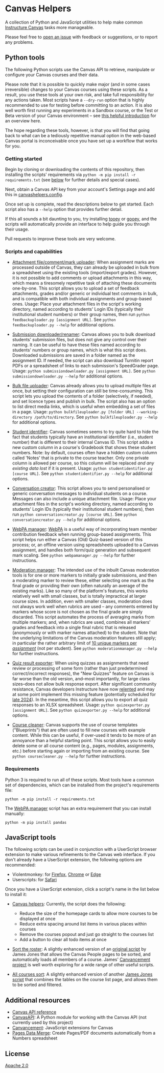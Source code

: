 # Canvas Helpers
A collection of Python and JavaScript utilities to help make common [Instructure Canvas](https://www.instructure.com/canvas) tasks more manageable.

Please feel free to [open an issue](https://github.com/simonrob/canvas-helpers/issues) with feedback or suggestions, or to report any problems.


## Python tools
The following Python scripts use the Canvas API to retrieve, manipulate or configure your Canvas courses and their data.

Please note that it is possible to quickly make major (and in some cases irreversible) changes to your Canvas courses using these scripts.
As a result, you use these tools at your own risk, and take full responsibility for any actions taken.
Most scripts have a `--dry-run` option that is highly recommended to use for testing before committing to an action.
It is also well worth first running any experiments in a Sandbox course, or the Test or Beta version of your Canvas environment – see [this helpful introduction](https://community.canvaslms.com/t5/Canvas-Developers-Group/Canvas-APIs-Getting-started-the-practical-ins-and-outs-gotchas/ba-p/263685#toc-hId--974335714) for an overview here.

The hope regarding these tools, however, is that you will find that going back to what can be a tediously repetitive manual option in the web-based Canvas portal is inconceivable once you have set up a workflow that works for you.


### Getting started
Begin by cloning or downloading the contents of this repository, then installing the scripts' requirements via `python -m pip install -r requirements.txt` (see [below](https://github.com/simonrob/canvas-helpers#requirements) for further details and special cases).

Next, obtain a Canvas API key from your account's Settings page and add this in [canvashelpers.config](https://github.com/simonrob/canvas-helpers/blob/main/canvashelpers.config).

Once set up is complete, read the descriptions below to get started.
Each script also has a `--help` option that provides further detail.

If this all sounds a bit daunting to you, try installing [tooey](https://github.com/simonrob/tooey) or [gooey](https://github.com/chriskiehl/Gooey/), and the scripts will automatically provide an interface to help guide you through their usage.

Pull requests to improve these tools are very welcome.


### Scripts and capabilities
- [Attachment file/comment/mark uploader](feedbackuploader.py): When assignment marks are processed outside of Canvas, they can already be uploaded in bulk from a spreadsheet using the existing tools (import/export grades).
However, it is not possible to add comments or upload attachments in this way, which means a tiresomely repetitive task of attaching these documents one-by-one.
This script allows you to upload a set of feedback attachments, grades and/or generic or individual text comments in bulk, and is compatible with both individual assignments and group-based ones.
Usage: Place your attachment files in the script's working directory, named according to students' Login IDs (typically their institutional student numbers) or their group names, then run `python feedbackuploader.py [assignment URL]`.
See `python feedbackuploader.py --help` for additional options.

- [Submission downloader/renamer](submissiondownloader.py): Canvas allows you to bulk download students' submission files, but does not give any control over their naming.
It can be useful to have these files named according to students' numbers or group names, which is what this script does.
Downloaded submissions are saved in a folder named as the assignment ID.
If needed, the script can also download Turnitin report PDFs or a spreadsheet of links to each submission's SpeedGrader page.
Usage: `python submissiondownloader.py [assignment URL]`.
See `python submissiondownloader.py --help` for additional options.

- [Bulk file uploader](bulkfileuploader.py): Canvas already allows you to upload multiple files at once, but setting their configuration can still be time-consuming.
This script lets you upload the contents of a folder (selectively, if needed), and set licence types and publish in bulk.
The script also has an option to list direct media links, which is useful when embedding a set of files in a page.
Usage: `python bulkfileuploader.py [folder URL] --working-directory /path/to/directory`.
See `python bulkfileuploader.py --help` for additional options.

- [Student identifier](studentidentifier.py): Canvas sometimes seems to try quite hard to hide the fact that students typically have an institutional identifier (i.e., student number) that is different to their internal Canvas ID.
This script adds a new custom column in a course's Gradebook that shows these student numbers.
Note: by default, courses often have a hidden custom column called 'Notes' that is private to the course teacher.
Only one private column is allowed per course, so this column will be replaced *and any existing data lost* if it is present.
Usage: `python studentidentifier.py [course URL]`.
See `python studentidentifier.py --help` for additional options.

- [Conversation creator](conversationcreator.py): This script allows you to send personalised or generic conversation messages to individual students on a course.
Messages can also include a unique attachment file.
Usage: Place your attachment files in the script's working directory, named according to students' Login IDs (typically their institutional student numbers), then run `python conversationcreator.py [course URL]`.
See `python conversationcreator.py --help` for additional options.

- [WebPA manager](webpamanager.py): [WebPA](https://webpaproject.lboro.ac.uk/) is a useful way of incorporating team member contribution feedback when running group-based assignments.
This script helps run either a Canvas (Old) Quiz-based version of this process; or, an offline version using spreadsheets uploaded to a Canvas assignment, and handles both form/quiz generation and subsequent mark scaling.
See `python webpamanager.py --help` for further instructions.

- [Moderation manager](moderationmanager.py): The intended use of the inbuilt Canvas moderation tools is for one or more markers to initially grade submissions, and then a moderating marker to review these, either selecting one mark as the final grade or providing their own (often naturally an average of the existing marks).
Like so many of the platform's features, this works relatively well with small classes, but is totally impractical at larger course sizes.
In addition, even with smaller classes, moderation does not always work well when rubrics are used – any comments entered by markers whose score is not chosen as the final grade are simply discarded.
This script automates the process of averaging marks from multiple markers; and, when rubrics are used, combines all markers' grades and feedback into a single final rubric that is released (anonymously or with marker names attached) to the student.
Note that the underlying limitations of the Canvas moderation features still apply; in particular the rather arbitrary limit of [10 unique markers per _assignment_](https://community.canvaslms.com/t5/Canvas-Ideas/Assignments-Maximum-number-of-moderators-change-to-limit/idi-p/530239) (not per student).
See `python moderationmanager.py --help` for further instructions.

- [Quiz result exporter](quizexporter.py): When using quizzes as assignments that need review or processing of some form (rather than just predetermined correct/incorrect responses), the "New Quizzes" feature on Canvas is far worse than the old version, and–most importantly, for large class sizes–does not allow bulk response export.
After significant community resistance, Canvas developers Instructure have now [relented](https://community.canvaslms.com/t5/New-Quizzes-Resources/Transparency-into-Quizzes-Planning/ta-p/502615) and may at some point implement this missing feature (potentially scheduled for [late 2024](https://community.canvaslms.com/t5/New-Quizzes-Hub/ct-p/new_quizzes_hub)).
In the meantime, this script allows you to export all quiz responses to an XLSX spreadsheet.
Usage: `python quizexporter.py [assignment URL]`.
See `python quizexporter.py --help` for additional options.

- [Course cleaner](coursecleaner.py): Canvas supports the use of course templates ("Blueprints") that are often used to fill new courses with example content.
While this can be useful, if over-used it tends to be more of an annoyance than a helpful starting point. 
This script allows you to easily delete some or all course content (e.g., pages, modules, assignments, etc.) before starting again or importing from an existing course.
See `python coursecleaner.py --help` for further instructions.


### Requirements
Python 3 is required to run all of these scripts.
Most tools have a common set of dependencies, which can be installed from the project's requirements file:
```
python -m pip install -r requirements.txt
```

The [WebPA manager](webpamanager.py) script has an extra requirement that you can install manually:
```
python -m pip install pandas
```


## JavaScript tools
The following scripts can be used in conjunction with a UserScript browser extension to make various refinements to the Canvas web interface.
If you don't already have a UserScript extension, the following options are recommended:
- Violentmonkey: for [Firefox](https://addons.mozilla.org/firefox/addon/violentmonkey/), [Chrome](https://chrome.google.com/webstore/detail/violent-monkey/jinjaccalgkegednnccohejagnlnfdag) or [Edge](https://microsoftedge.microsoft.com/addons/detail/eeagobfjdenkkddmbclomhiblgggliao)
- Userscripts: for [Safari](https://apps.apple.com/us/app/userscripts/id1463298887)

Once you have a UserScript extension, click a script's name in the list below to install it:
- [Canvas helpers](https://github.com/simonrob/canvas-helpers/raw/main/canvashelpers.user.js): Currently, the script does the following:
   - Reduce the size of the homepage cards to allow more courses to be displayed at once
   - Reduce extra spacing around list items in various places within courses
   - Remove the courses popout and just go straight to the courses list
   - Add a button to clear all todo items at once

- [Sort the roster](https://github.com/simonrob/canvancement/raw/sort-roster/roster/sort-roster/sort-roster.user.js): A slightly enhanced version of an [original script](https://github.com/jamesjonesmath/canvancement/tree/master/roster/sort-roster) by James Jones that allows the Canvas People pages to be sorted, and automatically loads all members of a course.
James' [Canvancement project](https://github.com/jamesjonesmath/canvancement) is well worth exploring for a wide range of other useful scripts.

- [All courses sort](https://github.com/simonrob/canvancement/raw/combine-course-tables/courses/all-courses/all-courses-sort.user.js): A slightly enhanced version of another [James Jones script](https://github.com/jamesjonesmath/canvancement/tree/master/courses/all-courses) that combines the tables on the course list page, and allows them to be sorted and filtered.


## Additional resources
- [Canvas API reference](https://canvas.instructure.com/doc/api/index.html)
- [CanvasAPI](https://canvasapi.readthedocs.io/en/stable/index.html): A Python module for working with the Canvas API (not currently used by this project)
- [Canvancement](https://github.com/jamesjonesmath/canvancement): JavaScript extensions for Canvas
- [Pages Data Merge](https://iworkautomation.com/pages/script-tags-data-merge.html): Create Pages/PDF documents automatically from a Numbers spreadsheet


## License
[Apache 2.0](LICENSE)
